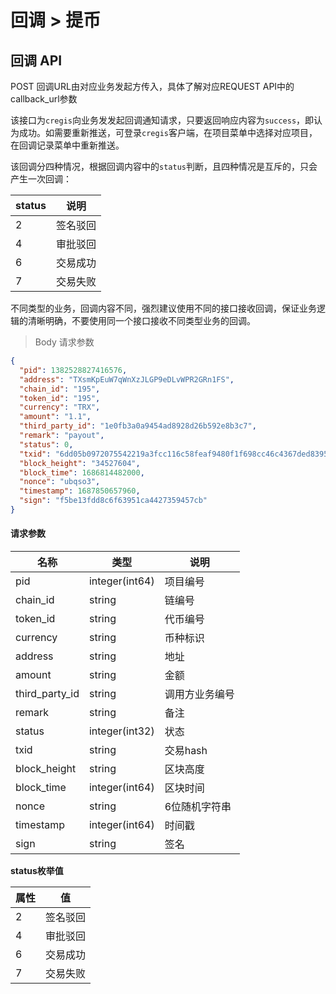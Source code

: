 # 回调 > 提币

## 回调 API

POST 回调URL由对应业务发起方传入，具体了解对应REQUEST API中的callback\_url参数

该接口为`cregis`向业务发发起回调通知请求，只要返回响应内容为`success`，即认为成功。如需要重新推送，可登录`cregis`客户端，在项目菜单中选择对应项目，在回调记录菜单中重新推送。

该回调分四种情况，根据回调内容中的`status`判断，且四种情况是互斥的，只会产生一次回调：

| status | 说明   |
| ------ | ---- |
| 2      | 签名驳回 |
| 4      | 审批驳回 |
| 6      | 交易成功 |
| 7      | 交易失败 |

不同类型的业务，回调内容不同，强烈建议使用不同的接口接收回调，保证业务逻辑的清晰明确，不要使用同一个接口接收不同类型业务的回调。

> Body 请求参数

```json
{
  "pid": 1382528827416576,
  "address": "TXsmKpEuW7qWnXzJLGP9eDLvWPR2GRn1FS",
  "chain_id": "195",
  "token_id": "195",
  "currency": "TRX",
  "amount": "1.1",
  "third_party_id": "1e0fb3a0a9454ad8928d26b592e8b3c7",
  "remark": "payout",
  "status": 0,
  "txid": "6dd05b0972075542219a3fcc116c58feaf9480f1f698cc46c4367ded83955cfd",
  "block_height": "34527604",
  "block_time": 1686814482000,
  "nonce": "ubqso3",
  "timestamp": 1687850657960,
  "sign": "f5be13fdd8c6f63951ca4427359457cb"
}
```

#### 请求参数

| 名称               | 类型             | 说明      |
| ---------------- | -------------- | ------- |
| pid              | integer(int64) | 项目编号    |
| chain\_id        | string         | 链编号     |
| token\_id        | string         | 代币编号    |
| currency         | string         | 币种标识    |
| address          | string         | 地址      |
| amount           | string         | 金额      |
| third\_party\_id | string         | 调用方业务编号 |
| remark           | string         | 备注      |
| status           | integer(int32) | 状态      |
| txid             | string         | 交易hash  |
| block\_height    | string         | 区块高度    |
| block\_time      | integer(int64) | 区块时间    |
| nonce            | string         | 6位随机字符串 |
| timestamp        | integer(int64) | 时间戳     |
| sign             | string         | 签名      |

**status枚举值**

| 属性 | 值    |
| -- | ---- |
| 2  | 签名驳回 |
| 4  | 审批驳回 |
| 6  | 交易成功 |
| 7  | 交易失败 |
